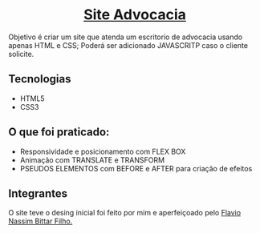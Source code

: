 <h1 align="center"><a href="https://flavio-nassim-bittar-filho.github.io/SADV/">Site Advocacia</a></h1> 
<p>
    Objetivo é criar um site que atenda um escritorio de advocacia usando apenas HTML e CSS; Poderá ser adicionado JAVASCRITP caso o cliente solicite. 
</p>
<h2>Tecnologias</h2>
<ul>
    <li>HTML5</li>
    <li>CSS3</li>
</ul>
<h2>O que foi praticado:</h2>
<ul>
    <li>Responsividade e posicionamento com FLEX BOX</li>
    <li>Animação com TRANSLATE e TRANSFORM</li>
    <li>PSEUDOS ELEMENTOS com BEFORE e AFTER para criação de efeitos</li>
</ul>
<h2>Integrantes</h2>
<p>
    O site teve o desing inicial foi feito por mim e aperfeiçoado pelo
    <a href="https://github.com/Flavio-Nassim-Bittar-Filho">Flavio Nassim Bittar Filho.</a><br>
</p>